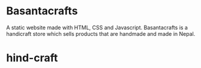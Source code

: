 # Basantacrafts
A static website made with HTML, CSS and Javascript. Basantacrafts is a handicraft store which sells products that are handmade and made in Nepal.
# hind-craft
